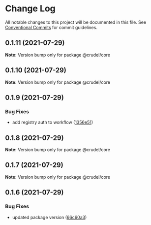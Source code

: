 # Change Log

All notable changes to this project will be documented in this file.
See [Conventional Commits](https://conventionalcommits.org) for commit guidelines.

## 0.1.11 (2021-07-29)

**Note:** Version bump only for package @crudel/core





## 0.1.10 (2021-07-29)

**Note:** Version bump only for package @crudel/core





## 0.1.9 (2021-07-29)


### Bug Fixes

* add registry auth to workflow ([1356e51](https://github.com/oszlanyikornel/cruder/commit/1356e51f4d3393012eea42e392f262b5de84d90a))





## 0.1.8 (2021-07-29)

**Note:** Version bump only for package @crudel/core





## 0.1.7 (2021-07-29)

**Note:** Version bump only for package @crudel/core





## 0.1.6 (2021-07-29)


### Bug Fixes

* updated package version ([66c60a3](https://github.com/oszlanyikornel/cruder/commit/66c60a301b376729ecd4361cb8a7b06f9f5bdbd9))

